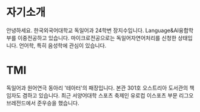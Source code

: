 # 자기소개
안녕하세요. 한국외국어대학교 독일어과 24학번 장지수입니다. Language&AI융합학부를 이중전공하고 있습니다. 마이크로전공으로는 독일어자연어처리를 신청한 상태입니다.
언어학, 특히 음성학에 관심이 있습니다.

# TMI
독일어과 원어연극 동아리 '테아터'의 패장입니다. 본관 301호 오스트리아 도서관의 책임자도 겸하고 있습니다.
최근 서양어대학 스포츠 축제인 유로컵 이스포츠 부문 리그오브레전드에서 준우승을 했습니다.
